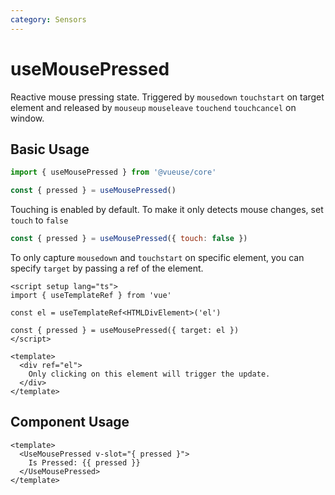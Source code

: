 ```yaml
---
category: Sensors
---
```


# useMousePressed

Reactive mouse pressing state. Triggered by `mousedown` `touchstart` on target element and released by `mouseup` `mouseleave` `touchend` `touchcancel` on window.

## Basic Usage

```js
import { useMousePressed } from '@vueuse/core'

const { pressed } = useMousePressed()
```

Touching is enabled by default. To make it only detects mouse changes, set `touch` to `false`

```js
const { pressed } = useMousePressed({ touch: false })
```

To only capture `mousedown` and `touchstart` on specific element, you can specify `target` by passing a ref of the element.

```vue
<script setup lang="ts">
import { useTemplateRef } from 'vue'

const el = useTemplateRef<HTMLDivElement>('el')

const { pressed } = useMousePressed({ target: el })
</script>

<template>
  <div ref="el">
    Only clicking on this element will trigger the update.
  </div>
</template>
```

## Component Usage

```vue
<template>
  <UseMousePressed v-slot="{ pressed }">
    Is Pressed: {{ pressed }}
  </UseMousePressed>
</template>
```
